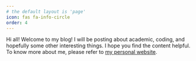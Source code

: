 ```yaml
---
# the default layout is 'page'
icon: fas fa-info-circle
order: 4
---
```


Hi all! Welcome to my blog! I will be posting about academic, coding, and hopefully some other interesting things. I hope you find the content helpful. To know more about me, please refer to [my personal website](https://eric-chuan.github.io/).
